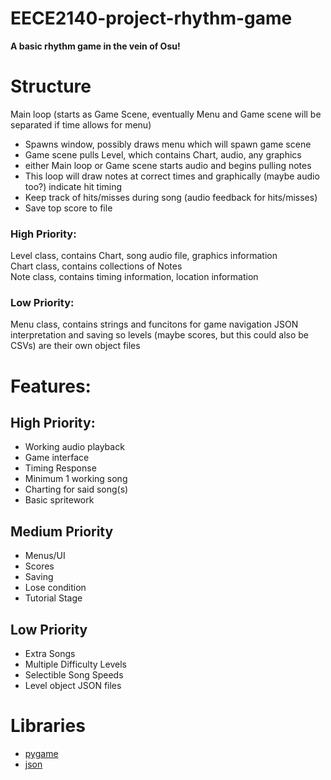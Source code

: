 # EECE2140-project-rhythm-game

**A basic rhythm game in the vein of Osu!**

# Structure

Main loop (starts as Game Scene, eventually Menu and Game scene will be separated if time allows for menu)
- Spawns window, possibly draws menu which will spawn game scene
- Game scene pulls Level, which contains Chart, audio, any graphics
- either Main loop or Game scene starts audio and begins pulling notes
- This loop will draw notes at correct times and graphically (maybe audio too?) indicate hit timing
- Keep track of hits/misses during song (audio feedback for hits/misses)
- Save top score to file

### High Priority:
Level class, contains Chart, song audio file, graphics information   
Chart class, contains collections of Notes   
Note class, contains timing information, location information

### Low Priority:
Menu class, contains strings and funcitons for game navigation
JSON interpretation and saving so levels (maybe scores, but this could also be CSVs) are their own object files

# Features:

## High Priority:

- Working audio playback
- Game interface
- Timing Response
- Minimum 1 working song
- Charting for said song(s)
- Basic spritework

## Medium Priority

- Menus/UI
- Scores
- Saving
- Lose condition
- Tutorial Stage

## Low Priority

- Extra Songs
- Multiple Difficulty Levels
- Selectible Song Speeds
- Level object JSON files

# Libraries

- [pygame](https://www.pygame.org/)
- [json](https://docs.python.org/3/library/json.html)
